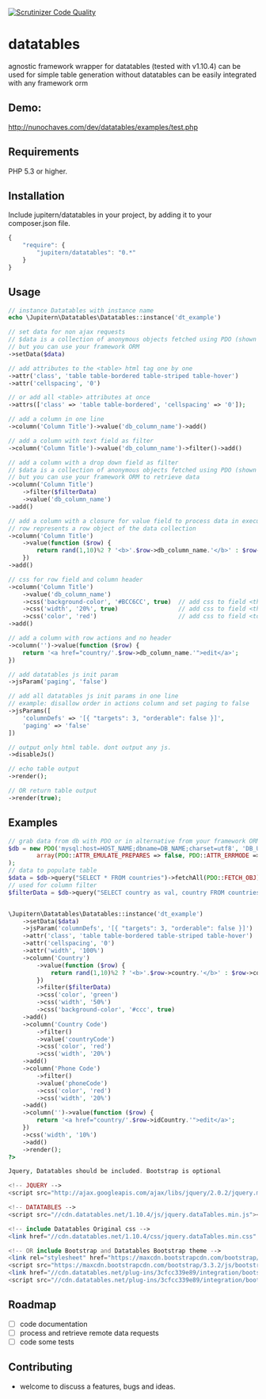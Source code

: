 [![Scrutinizer Code Quality](https://scrutinizer-ci.com/g/jupitern/datatables/badges/quality-score.png?b=master)](https://scrutinizer-ci.com/g/jupitern/datatables/?branch=master)

# datatables

agnostic framework wrapper for datatables (tested with v1.10.4)
can be used for simple table generation without datatables
can be easily integrated with any framework orm

## Demo:

http://nunochaves.com/dev/datatables/examples/test.php

## Requirements

PHP 5.3 or higher.

## Installation

Include jupitern/datatables in your project, by adding it to your composer.json file.
```javascript
{
    "require": {
        "jupitern/datatables": "0.*"
    }
}
```

## Usage
```php
// instance Datatables with instance name
echo \Jupitern\Datatables\Datatables::instance('dt_example')

// set data for non ajax requests
// $data is a collection of anonymous objects fetched using PDO (shown in example bellow)
// but you can use your framework ORM
->setData($data)

// add attributes to the <table> html tag one by one
->attr('class', 'table table-bordered table-striped table-hover')
->attr('cellspacing', '0')

// or add all <table> attributes at once
->attrs(['class' => 'table table-bordered', 'cellspacing' => '0']);

// add a column in one line
->column('Column Title')->value('db_column_name')->add()

// add a column with text field as filter
->column('Column Title')->value('db_column_name')->filter()->add()

// add a column with a drop down field as filter
// $data is a collection of anonymous objects fetched using PDO (shown in example bellow)
// but you can use your framework ORM to retrieve data
->column('Column Title')
	->filter($filterData)
	->value('db_column_name')
->add()

// add a column with a closure for value field to process data in execution
// row represents a row object of the data collection
->column('Column Title')
	->value(function ($row) {
		return rand(1,10)%2 ? '<b>'.$row->db_column_name.'</b>' : $row->db_column_name;
	})
->add()

// css for row field and column header
->column('Column Title')
	->value('db_column_name')
	->css('background-color', '#BCC6CC', true)	// add css to field <th>
	->css('width', '20%', true)					// add css to field <th>
	->css('color', 'red')						// add css to field <td>
->add()

// add a column with row actions and no header
->column('')->value(function ($row) {
	return '<a href="country/'.$row->db_column_name.'">edit</a>';
})

// add datatables js init param
->jsParam('paging', 'false')

// add all datatables js init params in one line
// example: disallow order in actions column and set paging to false
->jsParams([
	'columnDefs' => '[{ "targets": 3, "orderable": false }]',
	'paging' => 'false'
])

// output only html table. dont output any js.
->disableJs()

// echo table output
->render();

// OR return table output
->render(true);

```


## Examples
```php
// grab data from db with PDO or in alternative from your framework ORM
$db = new PDO('mysql:host=HOST_NAME;dbname=DB_NAME;charset=utf8', 'DB_USERNAME', 'DB_PASSWORD',
		array(PDO::ATTR_EMULATE_PREPARES => false, PDO::ATTR_ERRMODE => PDO::ERRMODE_EXCEPTION)
);
// data to populate table
$data = $db->query("SELECT * FROM countries")->fetchAll(PDO::FETCH_OBJ);
// used for column filter
$filterData = $db->query("SELECT country as val, country FROM countries limit 10")->fetchAll(PDO::FETCH_OBJ);


\Jupitern\Datatables\Datatables::instance('dt_example')
	->setData($data)
	->jsParam('columnDefs', '[{ "targets": 3, "orderable": false }]')
	->attr('class', 'table table-bordered table-striped table-hover')
	->attr('cellspacing', '0')
	->attr('width', '100%')
	->column('Country')
		->value(function ($row) {
			return rand(1,10)%2 ? '<b>'.$row->country.'</b>' : $row->country;
		})
		->filter($filterData)
		->css('color', 'green')
		->css('width', '50%')
		->css('background-color', '#ccc', true)
	->add()
	->column('Country Code')
		->filter()
		->value('countryCode')
		->css('color', 'red')
		->css('width', '20%')
	->add()
	->column('Phone Code')
		->filter()
		->value('phoneCode')
		->css('color', 'red')
		->css('width', '20%')
	->add()
	->column('')->value(function ($row) {
		return '<a href="country/'.$row->idCountry.'">edit</a>';
	})
	->css('width', '10%')
	->add()
	->render();
?>

Jquery, Datatables should be included. Bootstrap is optional

<!-- JQUERY -->
<script src="http://ajax.googleapis.com/ajax/libs/jquery/2.0.2/jquery.min.js"></script>

<!-- DATATABLES -->
<script src="//cdn.datatables.net/1.10.4/js/jquery.dataTables.min.js"></script>

<!-- include Datatables Original css -->
<link href="//cdn.datatables.net/1.10.4/css/jquery.dataTables.min.css" rel="stylesheet">

<!-- OR include Bootstrap and Datatables Bootstrap theme -->
<link rel="stylesheet" href="https://maxcdn.bootstrapcdn.com/bootstrap/3.3.2/css/bootstrap.min.css">
<script src="https://maxcdn.bootstrapcdn.com/bootstrap/3.3.2/js/bootstrap.min.js"></script>
<link href="//cdn.datatables.net/plug-ins/3cfcc339e89/integration/bootstrap/3/dataTables.bootstrap.css" rel="stylesheet">
<script src="//cdn.datatables.net/plug-ins/3cfcc339e89/integration/bootstrap/3/dataTables.bootstrap.js"></script>

```

## Roadmap

 - [ ] code documentation
 - [ ] process and retrieve remote data requests
 - [ ] code some tests

## Contributing

 - welcome to discuss a features, bugs and ideas.
